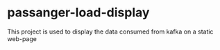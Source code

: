 # passanger-load-display
This project is used to display the data consumed from kafka on a static web-page
